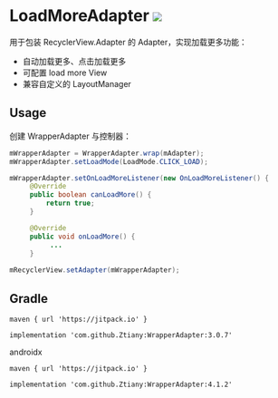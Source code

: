 # LoadMoreAdapter [![](https://jitpack.io/v/Ztiany/WrapperAdapter.svg)](https://jitpack.io/#Ztiany/WrapperAdapter)

用于包装 RecyclerView.Adapter 的 Adapter，实现加载更多功能：

- 自动加载更多、点击加载更多
- 可配置 load more View
- 兼容自定义的 LayoutManager
 
## Usage

创建 WrapperAdapter 与控制器：

```java
mWrapperAdapter = WrapperAdapter.wrap(mAdapter);
mWrapperAdapter.setLoadMode(LoadMode.CLICK_LOAD);

mWrapperAdapter.setOnLoadMoreListener(new OnLoadMoreListener() {
     @Override
     public boolean canLoadMore() {
         return true;
     }

     @Override
     public void onLoadMore() {
          ...
     }
     
mRecyclerView.setAdapter(mWrapperAdapter);
```

## Gradle

```
maven { url 'https://jitpack.io' }

implementation 'com.github.Ztiany:WrapperAdapter:3.0.7'
```

androidx

```
maven { url 'https://jitpack.io' }

implementation 'com.github.Ztiany:WrapperAdapter:4.1.2'
```
